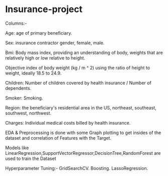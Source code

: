 # Insurance-project

Columns:-

Age: age of primary beneficiary.

Sex: insurance contractor gender, female, male.

Bmi: Body mass index, providing an understanding of body, weights that are relatively high or low relative to height.

Objective index of body weight (kg / m ^ 2) using the ratio of height to weight, ideally 18.5 to 24.9.

Children: Number of children covered by health insurance / Number of dependents.

Smoker: Smoking.

Region: the beneficiary's residential area in the US, northeast, southeast, southwest, northwest.

Charges: Individual medical costs billed by health insurance.

EDA & Preprocessing is done with some Graph plotting to get insides of the dataset and correlation of Features with the Target.

Models like LinearRegression,SupportVectorRegressor,DecisionTree,RandomForest are used to train the Dataset

Hyperparameter Tuning:-
  GridSearchCV.
   Boosting.
   LassoRegression.
       
